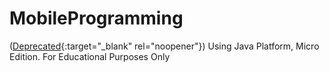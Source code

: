 # MobileProgramming
([Deprecated](https://docs.oracle.com/javame/8.0/api/security-api/api/deprecated-list.html){:target="_blank" rel="noopener"}) Using Java Platform, Micro Edition. For Educational Purposes Only
